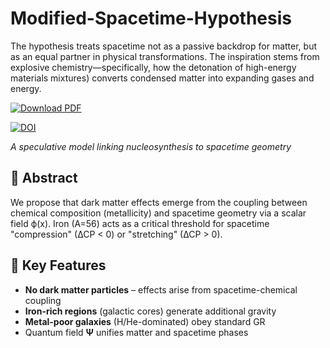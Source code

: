 # Modified-Spacetime-Hypothesis
The hypothesis treats spacetime not as a passive backdrop for matter, but as an equal partner in physical transformations. The inspiration stems from explosive chemistry—specifically, how the detonation of high-energy materials  mixtures) converts condensed matter into expanding gases and energy.

[![Download PDF](https://img.shields.io/badge/Download-Full_PDF-blue)](https://github.com/ArkOkupski-WAT/Modified-Spacetime-Hypothesis/raw/main/Modified_Spacetime_Hypothesis__zmCP_.pdf)

[![DOI](https://zenodo.org/badge/DOI/10.5281/zenodo.16887971.svg)](https://doi.org/10.5281/zenodo.16887971) 

*A speculative model linking nucleosynthesis to spacetime geometry*  

## 📜 Abstract  
We propose that dark matter effects emerge from the coupling between chemical composition (metallicity) and spacetime geometry via a scalar field ϕ(x). Iron (A=56) acts as a critical threshold for spacetime "compression" (∆CP < 0) or "stretching" (∆CP > 0).  

## 🔑 Key Features  
- **No dark matter particles** – effects arise from spacetime-chemical coupling  
- **Iron-rich regions** (galactic cores) generate additional gravity  
- **Metal-poor galaxies** (H/He-dominated) obey standard GR  
- Quantum field **Ψ** unifies matter and spacetime phases  
